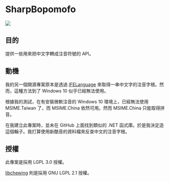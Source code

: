 # SharpBopomofo

![](https://img.shields.io/badge/.NET%20Standard-2.0-brightgreen.svg)

## 目的

提供一些用來把中文字轉成注音符號的 API。

## 動機

我的另一個開源專案原本是透過 [IFELanguage](https://msdn.microsoft.com/en-us/library/windows/desktop/hh851778(v=vs.85).aspx) 來取得一串中文字的注音字根。然而，這種方法到了 Windows 10 似乎已經無法使用。

根據我的測試，在有安裝微軟注音的 Windows 10 環境上，已經無法使用 MSIME.Taiwan 了，而 MSIME.China 依然可用。然而 MSIME.China 只能取得拼音。

在我建立此專案時，並未在 GitHub 上面找到類似的 .NET 函式庫。於是我決定造這個輪子。我打算使用新酷音的資料檔來反查中文的注音字根。

## 授權

此專案是採用 LGPL 3.0 授權。

[libchewing](https://github.com/chewing/libchewing) 則是採用 GNU LGPL 2.1 授權。
